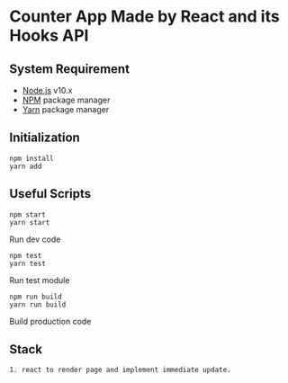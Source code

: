 # Counter App Made by React and its Hooks API

## System Requirement
* [Node.js](https://nodejs.org) v10.x
* [NPM](https://www.npmjs.com/) package manager
* [Yarn](https://yarnpkg.com) package manager

## Initialization
```
npm install
yarn add
```

## Useful Scripts
```
npm start
yarn start
```
Run dev code

```
npm test
yarn test
```
Run test module

```
npm run build
yarn run build
```
Build production code

## Stack
```
1. react to render page and implement immediate update.

```